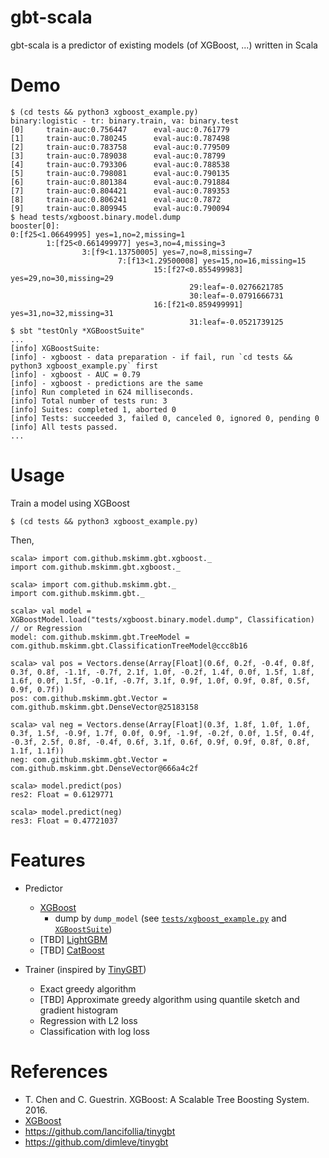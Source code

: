 # gbt-scala

gbt-scala is a predictor of existing models (of XGBoost, ...) written in Scala

# Demo

```
$ (cd tests && python3 xgboost_example.py)
binary:logistic - tr: binary.train, va: binary.test
[0]     train-auc:0.756447      eval-auc:0.761779
[1]     train-auc:0.780245      eval-auc:0.787498
[2]     train-auc:0.783758      eval-auc:0.779509
[3]     train-auc:0.789038      eval-auc:0.78799
[4]     train-auc:0.793306      eval-auc:0.788538
[5]     train-auc:0.798081      eval-auc:0.790135
[6]     train-auc:0.801384      eval-auc:0.791884
[7]     train-auc:0.804421      eval-auc:0.789353
[8]     train-auc:0.806241      eval-auc:0.7872
[9]     train-auc:0.809945      eval-auc:0.790094
$ head tests/xgboost.binary.model.dump 
booster[0]:
0:[f25<1.06649995] yes=1,no=2,missing=1
        1:[f25<0.661499977] yes=3,no=4,missing=3
                3:[f9<1.13750005] yes=7,no=8,missing=7
                        7:[f13<1.29500008] yes=15,no=16,missing=15
                                15:[f27<0.855499983] yes=29,no=30,missing=29
                                        29:leaf=-0.0276621785
                                        30:leaf=-0.0791666731
                                16:[f21<0.859499991] yes=31,no=32,missing=31
                                        31:leaf=-0.0521739125
$ sbt "testOnly *XGBoostSuite"
...
[info] XGBoostSuite:
[info] - xgboost - data preparation - if fail, run `cd tests && python3 xgboost_example.py` first
[info] - xgboost - AUC = 0.79
[info] - xgboost - predictions are the same
[info] Run completed in 624 milliseconds.
[info] Total number of tests run: 3
[info] Suites: completed 1, aborted 0
[info] Tests: succeeded 3, failed 0, canceled 0, ignored 0, pending 0
[info] All tests passed.
...
```

# Usage

Train a model using XGBoost

```
$ (cd tests && python3 xgboost_example.py)
```

Then,

```
scala> import com.github.mskimm.gbt.xgboost._
import com.github.mskimm.gbt.xgboost._

scala> import com.github.mskimm.gbt._
import com.github.mskimm.gbt._

scala> val model = XGBoostModel.load("tests/xgboost.binary.model.dump", Classification) // or Regression
model: com.github.mskimm.gbt.TreeModel = com.github.mskimm.gbt.ClassificationTreeModel@ccc8b16

scala> val pos = Vectors.dense(Array[Float](0.6f, 0.2f, -0.4f, 0.8f, 0.3f, 0.8f, -1.1f, -0.7f, 2.1f, 1.0f, -0.2f, 1.4f, 0.0f, 1.5f, 1.8f, 1.6f, 0.0f, 1.5f, -0.1f, -0.7f, 3.1f, 0.9f, 1.0f, 0.9f, 0.8f, 0.5f, 0.9f, 0.7f))
pos: com.github.mskimm.gbt.Vector = com.github.mskimm.gbt.DenseVector@25183158

scala> val neg = Vectors.dense(Array[Float](0.3f, 1.8f, 1.0f, 1.0f, 0.3f, 1.5f, -0.9f, 1.7f, 0.0f, 0.9f, -1.9f, -0.2f, 0.0f, 1.5f, 0.4f, -0.3f, 2.5f, 0.8f, -0.4f, 0.6f, 3.1f, 0.6f, 0.9f, 0.9f, 0.8f, 0.8f, 1.1f, 1.1f))
neg: com.github.mskimm.gbt.Vector = com.github.mskimm.gbt.DenseVector@666a4c2f

scala> model.predict(pos)
res2: Float = 0.6129771

scala> model.predict(neg)
res3: Float = 0.47721037
```

# Features

 - Predictor
     - [XGBoost](https://github.com/dmlc/xgboost)
         - dump by `dump_model` (see [`tests/xgboost_example.py`](https://github.com/mskimm/gbt-scala/blob/master/tests/xgboost_example.py) and [`XGBoostSuite`](https://github.com/mskimm/gbt-scala/blob/master/src/test/scala/com/github/mskimm/gbt/xgboost/XGBoostSuite.scala))
     - [TBD] [LightGBM](https://github.com/microsoft/LightGBM)
     - [TBD] [CatBoost](https://github.com/catboost/catboost)
         
 - Trainer (inspired by [TinyGBT](https://github.com/lancifollia/tinygbt))
     - Exact greedy algorithm
     - [TBD] Approximate greedy algorithm using quantile sketch and gradient histogram
     - Regression with L2 loss
     - Classification with log loss
     
# References
 - T. Chen and C. Guestrin. XGBoost: A Scalable Tree Boosting System. 2016.
 - [XGBoost](https://github.com/dmlc/xgboost)
 - https://github.com/lancifollia/tinygbt
 - https://github.com/dimleve/tinygbt


